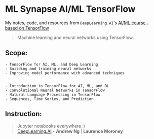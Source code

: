 # ML Synapse AI/ML TensorFlow

My notes, code, and resources from `DeepLearning.AI`'s [AI/ML course - based on TensorFlow](https://www.coursera.org/professional-certificates/tensorflow-in-practice)

> Machine learning and neural networks using TensorFlow.  

## Scope:

    - TensorFlow for AI, ML, and Deep Learning
    - Building and training neural networks
    - Improving model performance with advanced techniques


    - Introduction to TensorFlow for AI, ML, and DL 
    - Convolutional Neural Networks in TensorFlow 
    - Natural Language Processing in TensorFlow 
    - Sequences, Time Series, and Prediction

## Instruction:
> Jupyter notebooks everywhere :)  
> [DeepLearning.AI](https://www.deeplearning.ai/) - **Andrew Ng** | **Laurence Moroney**
